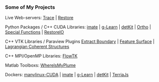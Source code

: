 ### Some of My Projects

Live Web-servers: [Trace](http://transport.me.berkeley.edu/trace/) | [Restore](http://transport.me.berkeley.edu/restore/)

Python Packages / C++ CUDA Libraries: [imate](http://ameli.github.io/imate/) | [g-Learn](http://ameli.github.io/glearn/) | [detKit](http://ameli.github.io/detkit/) | [Ortho](http://ameli.github.io/ortho/) | [Special Functions](http://ameli.github.io/special_functions/) | [RestoreIO](https://ameli.github.io/restoreio/)

C++ VTK Libraries / Paraview Plugins [Extract Boundary](https://ameli.github.io/extract-boundary/) | [Feature Surface](http://ameli.github.io/feature-surface/) | [Lagrangian Coherent Structures](http://ameli.github.io/lcs/)

C++ MPI/OpenMP Libraries: [FlowTK](https://github.com/ameli/FlowTK/)

Matlab Toolboxs: [WhereIsMyPlume](https://github.com/ameli/WhereIsMyPlume)

Dockers: [manylinux-CUDA](https://github.com/ameli/manylinux-cuda) | [imate](https://hub.docker.com/r/sameli/imate) | [g-Learn](https://hub.docker.com/r/sameli/glearn) | [detKit](https://hub.docker.com/r/sameli/detkit) | [TerriaJs](https://hub.docker.com/r/sameli/terriajs)

